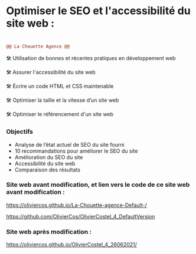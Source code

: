 # Optimiser le SEO et l'accessibilité du site web :
# 
```diff 
@@ La Chouette Agence @@ 
```

🛠️ Utilisation de bonnes et récentes pratiques en développement web

🛠️ Assurer l'accessibilité du site web

🛠️ Écrire un code HTML et CSS maintenable

🛠️ Optimiser la taille et la vitesse d’un site web

🛠️ Optimiser le référencement d'un site web

### Objectifs

- Analyse de l’état actuel de SEO du site fourni
- 10 recommandations pour améliorer le SEO du site
- Amélioration du SEO du site
- Accessibilité du site web
- Comparaison des résultats


### Site web avant modification, et lien vers le code de ce site web avant modification : 

https://oliviercos.github.io/La-Chouette-agence-Default-/

https://github.com/OlivierCos/OlivierCostel_4_DefaultVersion

### Site web après modification : 

https://oliviercos.github.io/OlivierCostel_4_26062021/